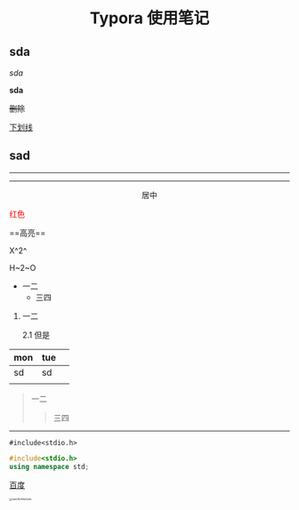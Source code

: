 # <center>Typora 使用笔记</center>


## sda

*sda*

**sda**

~~删除~~

<u>下划线</u>

## sad

---

***



<center> 居中 </center>

<font color=red>红色</font>

==高亮==

X^2^

H~2~O

+ 一二
  + 三四

1. 一二

   2.1 但是

| mon  | tue  |  |
| ---- | ---- | ---- |
|      sd|sd      |  |
| | |  |
> 一二
>
> > 三四
***
`#include<stdio.h>`

```c++
#include<stdio.h>
using namespace std;
```

[百度](www.baidu.com)



<img src="C:\Users\lee\Pictures\architecture.jpg" alt="ssd Archtecture" style="zoom:33%;" />

